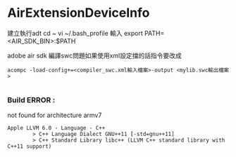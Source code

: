 AirExtensionDeviceInfo
======================
建立執行adt
cd ~
vi ~/.bash_profile
輸入
export PATH=<AIR_SDK_BIN>:$PATH



adobe air sdk 編譯swc問題如果使用xml設定擋的話指令要改成
```
acompc -load-config+=<compiler_swc.xml輸入檔案>-output <mylib.swc輸出檔案>
 
```
### Build ERROR :
not found for architecture armv7
```
Apple LLVM 6.0 - Language - C++
        > C++ Language Dialect GNU++11 [-std=gnu++11]
        > C++ Standard Library libc++ (LLVM C++ standard library with C++11 support)
```
